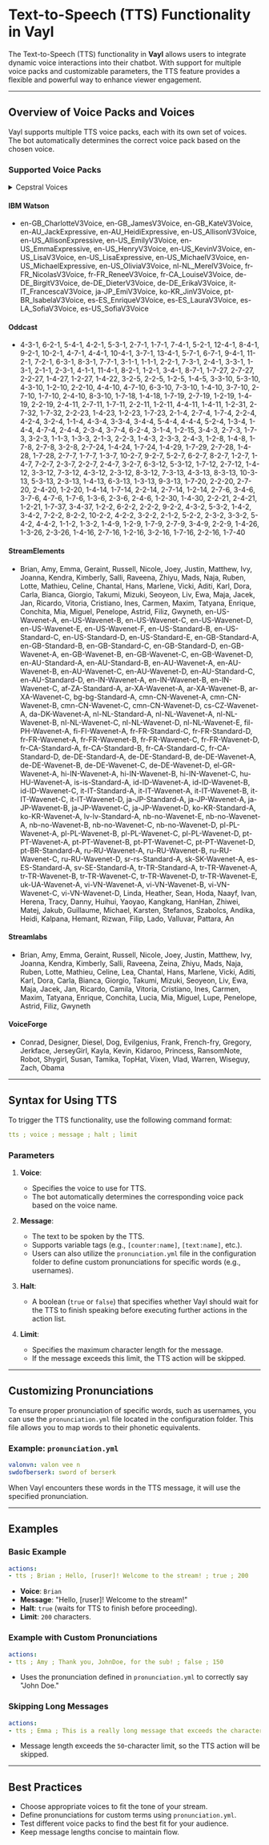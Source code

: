 # Text-to-Speech (TTS) Functionality in Vayl

The Text-to-Speech (TTS) functionality in **Vayl** allows users to integrate dynamic voice interactions into their chatbot. With support for multiple voice packs and customizable parameters, the TTS feature provides a flexible and powerful way to enhance viewer engagement.

---

## Overview of Voice Packs and Voices

Vayl supports multiple TTS voice packs, each with its own set of voices. The bot automatically determines the correct voice pack based on the chosen voice.

### Supported Voice Packs

<details>
<summary>Cepstral Voices</summary>
- Allison, Amy, Belle, Callie, Charlie, Dallas, Damien, David, Diane, Duchess, Emily, Linda, Robin, Shouty, Walter, William, Whispery, Lawrence, Millie, Duncan, Vittoria, Katrin, Matthias, Isabelle, Jean-Pierre, Alejandra, Miguel
</details>

#### **IBM Watson**
- en-GB_CharlotteV3Voice, en-GB_JamesV3Voice, en-GB_KateV3Voice, en-AU_JackExpressive, en-AU_HeidiExpressive, en-US_AllisonV3Voice, en-US_AllisonExpressive, en-US_EmilyV3Voice, en-US_EmmaExpressive, en-US_HenryV3Voice, en-US_KevinV3Voice, en-US_LisaV3Voice, en-US_LisaExpressive, en-US_MichaelV3Voice, en-US_MichaelExpressive, en-US_OliviaV3Voice, nl-NL_MerelV3Voice, fr-FR_NicolasV3Voice, fr-FR_ReneeV3Voice, fr-CA_LouiseV3Voice, de-DE_BirgitV3Voice, de-DE_DieterV3Voice, de-DE_ErikaV3Voice, it-IT_FrancescaV3Voice, ja-JP_EmiV3Voice, ko-KR_JinV3Voice, pt-BR_IsabelaV3Voice, es-ES_EnriqueV3Voice, es-ES_LauraV3Voice, es-LA_SofiaV3Voice, es-US_SofiaV3Voice

#### **Oddcast**
- 4-3-1, 6-2-1, 5-4-1, 4-2-1, 5-3-1, 2-7-1, 1-7-1, 7-4-1, 5-2-1, 12-4-1, 8-4-1, 9-2-1, 10-2-1, 4-7-1, 4-4-1, 10-4-1, 3-7-1, 13-4-1, 5-7-1, 6-7-1, 9-4-1, 11-2-1, 7-2-1, 6-3-1, 8-3-1, 7-7-1, 3-1-1, 1-1-1, 2-2-1, 7-3-1, 2-4-1, 3-3-1, 1-3-1, 2-1-1, 2-3-1, 4-1-1, 11-4-1, 8-2-1, 1-2-1, 3-4-1, 8-7-1, 1-7-27, 2-7-27, 2-2-27, 1-4-27, 1-2-27, 1-4-22, 3-2-5, 2-2-5, 1-2-5, 1-4-5, 3-3-10, 5-3-10, 4-3-10, 1-2-10, 2-2-10, 4-4-10, 4-7-10, 6-3-10, 7-3-10, 1-4-10, 3-7-10, 2-7-10, 1-7-10, 2-4-10, 8-3-10, 1-7-18, 1-4-18, 1-7-19, 2-7-19, 1-2-19, 1-4-19, 2-2-19, 2-4-11, 2-7-11, 1-7-11, 2-2-11, 1-2-11, 4-4-11, 1-4-11, 1-2-31, 2-7-32, 1-7-32, 2-2-23, 1-4-23, 1-2-23, 1-7-23, 2-1-4, 2-7-4, 1-7-4, 2-2-4, 4-2-4, 3-2-4, 1-1-4, 4-3-4, 3-3-4, 3-4-4, 5-4-4, 4-4-4, 5-2-4, 1-3-4, 1-4-4, 4-7-4, 2-4-4, 2-3-4, 3-7-4, 6-2-4, 3-1-4, 1-2-15, 3-4-3, 2-7-3, 1-7-3, 3-2-3, 1-1-3, 1-3-3, 2-1-3, 2-2-3, 1-4-3, 2-3-3, 2-4-3, 1-2-8, 1-4-8, 1-7-8, 2-7-8, 3-2-8, 2-7-24, 1-4-24, 1-7-24, 1-4-29, 1-7-29, 2-7-28, 1-4-28, 1-7-28, 2-7-7, 1-7-7, 1-3-7, 10-2-7, 9-2-7, 5-2-7, 6-2-7, 8-2-7, 1-2-7, 1-4-7, 7-2-7, 2-3-7, 2-2-7, 2-4-7, 3-2-7, 6-3-12, 5-3-12, 1-7-12, 2-7-12, 1-4-12, 3-3-12, 7-3-12, 4-3-12, 2-3-12, 8-3-12, 7-3-13, 4-3-13, 8-3-13, 10-3-13, 5-3-13, 2-3-13, 1-4-13, 6-3-13, 1-3-13, 9-3-13, 1-7-20, 2-2-20, 2-7-20, 2-4-20, 1-2-20, 1-4-14, 1-7-14, 2-2-14, 2-7-14, 1-2-14, 2-7-6, 3-4-6, 3-7-6, 4-7-6, 1-7-6, 1-3-6, 2-3-6, 2-4-6, 1-2-30, 1-4-30, 2-2-21, 2-4-21, 1-2-21, 1-7-37, 3-4-37, 1-2-2, 6-2-2, 2-2-2, 9-2-2, 4-3-2, 5-3-2, 1-4-2, 3-4-2, 7-2-2, 8-2-2, 10-2-2, 4-2-2, 3-2-2, 2-1-2, 5-2-2, 2-3-2, 3-3-2, 5-4-2, 4-4-2, 1-1-2, 1-3-2, 1-4-9, 1-2-9, 1-7-9, 2-7-9, 3-4-9, 2-2-9, 1-4-26, 1-3-26, 2-3-26, 1-4-16, 2-7-16, 1-2-16, 3-2-16, 1-7-16, 2-2-16, 1-7-40

#### **StreamElements**
- Brian, Amy, Emma, Geraint, Russell, Nicole, Joey, Justin, Matthew, Ivy, Joanna, Kendra, Kimberly, Salli, Raveena, Zhiyu, Mads, Naja, Ruben, Lotte, Mathieu, Celine, Chantal, Hans, Marlene, Vicki, Aditi, Karl, Dora, Carla, Bianca, Giorgio, Takumi, Mizuki, Seoyeon, Liv, Ewa, Maja, Jacek, Jan, Ricardo, Vitoria, Cristiano, Ines, Carmen, Maxim, Tatyana, Enrique, Conchita, Mia, Miguel, Penelope, Astrid, Filiz, Gwyneth, en-US-Wavenet-A, en-US-Wavenet-B, en-US-Wavenet-C, en-US-Wavenet-D, en-US-Wavenet-E, en-US-Wavenet-F, en-US-Standard-B, en-US-Standard-C, en-US-Standard-D, en-US-Standard-E, en-GB-Standard-A, en-GB-Standard-B, en-GB-Standard-C, en-GB-Standard-D, en-GB-Wavenet-A, en-GB-Wavenet-B, en-GB-Wavenet-C, en-GB-Wavenet-D, en-AU-Standard-A, en-AU-Standard-B, en-AU-Wavenet-A, en-AU-Wavenet-B, en-AU-Wavenet-C, en-AU-Wavenet-D, en-AU-Standard-C, en-AU-Standard-D, en-IN-Wavenet-A, en-IN-Wavenet-B, en-IN-Wavenet-C, af-ZA-Standard-A, ar-XA-Wavenet-A, ar-XA-Wavenet-B, ar-XA-Wavenet-C, bg-bg-Standard-A, cmn-CN-Wavenet-A, cmn-CN-Wavenet-B, cmn-CN-Wavenet-C, cmn-CN-Wavenet-D, cs-CZ-Wavenet-A, da-DK-Wavenet-A, nl-NL-Standard-A, nl-NL-Wavenet-A, nl-NL-Wavenet-B, nl-NL-Wavenet-C, nl-NL-Wavenet-D, nl-NL-Wavenet-E, fil-PH-Wavenet-A, fi-FI-Wavenet-A, fr-FR-Standard-C, fr-FR-Standard-D, fr-FR-Wavenet-A, fr-FR-Wavenet-B, fr-FR-Wavenet-C, fr-FR-Wavenet-D, fr-CA-Standard-A, fr-CA-Standard-B, fr-CA-Standard-C, fr-CA-Standard-D, de-DE-Standard-A, de-DE-Standard-B, de-DE-Wavenet-A, de-DE-Wavenet-B, de-DE-Wavenet-C, de-DE-Wavenet-D, el-GR-Wavenet-A, hi-IN-Wavenet-A, hi-IN-Wavenet-B, hi-IN-Wavenet-C, hu-HU-Wavenet-A, is-is-Standard-A, id-ID-Wavenet-A, id-ID-Wavenet-B, id-ID-Wavenet-C, it-IT-Standard-A, it-IT-Wavenet-A, it-IT-Wavenet-B, it-IT-Wavenet-C, it-IT-Wavenet-D, ja-JP-Standard-A, ja-JP-Wavenet-A, ja-JP-Wavenet-B, ja-JP-Wavenet-C, ja-JP-Wavenet-D, ko-KR-Standard-A, ko-KR-Wavenet-A, lv-lv-Standard-A, nb-no-Wavenet-E, nb-no-Wavenet-A, nb-no-Wavenet-B, nb-no-Wavenet-C, nb-no-Wavenet-D, pl-PL-Wavenet-A, pl-PL-Wavenet-B, pl-PL-Wavenet-C, pl-PL-Wavenet-D, pt-PT-Wavenet-A, pt-PT-Wavenet-B, pt-PT-Wavenet-C, pt-PT-Wavenet-D, pt-BR-Standard-A, ru-RU-Wavenet-A, ru-RU-Wavenet-B, ru-RU-Wavenet-C, ru-RU-Wavenet-D, sr-rs-Standard-A, sk-SK-Wavenet-A, es-ES-Standard-A, sv-SE-Standard-A, tr-TR-Standard-A, tr-TR-Wavenet-A, tr-TR-Wavenet-B, tr-TR-Wavenet-C, tr-TR-Wavenet-D, tr-TR-Wavenet-E, uk-UA-Wavenet-A, vi-VN-Wavenet-A, vi-VN-Wavenet-B, vi-VN-Wavenet-C, vi-VN-Wavenet-D, Linda, Heather, Sean, Hoda, Naayf, Ivan, Herena, Tracy, Danny, Huihui, Yaoyao, Kangkang, HanHan, Zhiwei, Matej, Jakub, Guillaume, Michael, Karsten, Stefanos, Szabolcs, Andika, Heidi, Kalpana, Hemant, Rizwan, Filip, Lado, Valluvar, Pattara, An

#### **Streamlabs**
- Brian, Amy, Emma, Geraint, Russell, Nicole, Joey, Justin, Matthew, Ivy, Joanna, Kendra, Kimberly, Salli, Raveena, Zeina, Zhiyu, Mads, Naja, Ruben, Lotte, Mathieu, Celine, Lea, Chantal, Hans, Marlene, Vicki, Aditi, Karl, Dora, Carla, Bianca, Giorgio, Takumi, Mizuki, Seoyeon, Liv, Ewa, Maja, Jacek, Jan, Ricardo, Camila, Vitoria, Cristiano, Ines, Carmen, Maxim, Tatyana, Enrique, Conchita, Lucia, Mia, Miguel, Lupe, Penelope, Astrid, Filiz, Gwyneth

#### **VoiceForge**
- Conrad, Designer, Diesel, Dog, Evilgenius, Frank, French-fry, Gregory, Jerkface, JerseyGirl, Kayla, Kevin, Kidaroo, Princess, RansomNote, Robot, Shygirl, Susan, Tamika, TopHat, Vixen, Vlad, Warren, Wiseguy, Zach, Obama

---

## Syntax for Using TTS

To trigger the TTS functionality, use the following command format:

```yaml
tts ; voice ; message ; halt ; limit
```

### Parameters

1. **Voice**:
   - Specifies the voice to use for TTS.
   - The bot automatically determines the corresponding voice pack based on the voice name.

2. **Message**:
   - The text to be spoken by the TTS.
   - Supports variable tags (e.g., `[counter:name]`, `[text:name]`, etc.).
   - Users can also utilize the `pronunciation.yml` file in the configuration folder to define custom pronunciations for specific words (e.g., usernames).

3. **Halt**:
   - A boolean (`true` or `false`) that specifies whether Vayl should wait for the TTS to finish speaking before executing further actions in the action list.

4. **Limit**:
   - Specifies the maximum character length for the message.
   - If the message exceeds this limit, the TTS action will be skipped.

---

## Customizing Pronunciations

To ensure proper pronunciation of specific words, such as usernames, you can use the `pronunciation.yml` file located in the configuration folder. This file allows you to map words to their phonetic equivalents.

### Example: `pronunciation.yml`
```yaml
valonvn: valon vee n
swdofberserk: sword of berserk
```

When Vayl encounters these words in the TTS message, it will use the specified pronunciation.

---

## Examples

### Basic Example

```yaml
actions:
- tts ; Brian ; Hello, [ruser]! Welcome to the stream! ; true ; 200
```

- **Voice**: `Brian`
- **Message**: "Hello, [ruser]! Welcome to the stream!"
- **Halt**: `true` (waits for TTS to finish before proceeding).
- **Limit**: `200` characters.

### Example with Custom Pronunciations

```yaml
actions:
- tts ; Amy ; Thank you, JohnDoe, for the sub! ; false ; 150
```

- Uses the pronunciation defined in `pronunciation.yml` to correctly say "John Doe."

### Skipping Long Messages

```yaml
actions:
- tts ; Emma ; This is a really long message that exceeds the character limit and will not be spoken. ; true ; 50
```

- Message length exceeds the `50`-character limit, so the TTS action will be skipped.

---

## Best Practices
- Choose appropriate voices to fit the tone of your stream.
- Define pronunciations for custom terms using `pronunciation.yml`.
- Test different voice packs to find the best fit for your audience.
- Keep message lengths concise to maintain flow.

